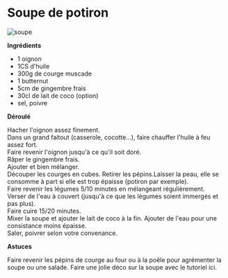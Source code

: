 # Soupe de potiron

![soupe](https://github.com/bndct-lmbrt/mes-recettes/blob/raw/master/medias/soupe-potiron.jpg)

**Ingrédients**  
 
* 1 oignon
* 1CS d'huile
* 300g de courge muscade
* 1 butternut
* 5cm de gingembre frais
* 30cl de lait de coco (option)
* sel, poivre


**Déroulé**

Hacher l'oignon assez finement.  
Dans un grand faitout (casserole, cocotte...), faire chauffer l'huile à feu assez fort.  
Faire revenir l'oignon jusqu'à ce qu'il soit doré.  
Râper le gingembre frais.  
Ajouter et bien mélanger.  
Découper les courges en cubes. Retirer les pépins.Laisser la peau, elle se consomme à part si elle est trop épaisse (potiron par exemple).  
Faire revenir les légumes 5/10 minutes en mélangeant régulièrement.  
Verser de l'eau à couvert (jusqu'à ce que les légumes soient immergés et pas plus).  
Faire cuire 15/20 minutes.  
Mixer la soupe et ajouter le lait de coco à la fin. 
Ajouter de l'eau pour une consistance moins épaisse.   
Saler, poivrer selon votre convenance.  


**Astuces** 

 Faire revenir les pépins de courge au four ou à la poêle pour agrémenter la soupe ou une salade.
Faire une jolie déco sur la soupe avec le tutoriel ici.

